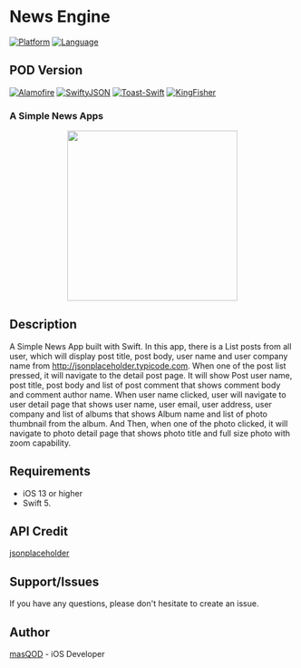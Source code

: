 # News Engine

[![Platform](https://img.shields.io/badge/Platform-iOS-orange)](https://github.com/masQOD/news-engine)
[![Language](https://img.shields.io/badge/Language-swift-yellowgreen)](https://github.com/masQOD/news-engine)

## POD Version

[![Alamofire](https://img.shields.io/badge/Alamofire-5.4.3-important)](https://github.com/masQOD/news-engine)
[![SwiftyJSON](https://img.shields.io/badge/SwiftyJSON-5.0.1-critical)](https://github.com/masQOD/news-engine)
[![Toast-Swift](https://img.shields.io/badge/Toast--Swift-3.0.1-orange)](https://github.com/masQOD/news-engine)
[![KingFisher](https://img.shields.io/badge/KingFisher-4.10.1-red)](https://github.com/masQOD/news-engine)

### A Simple News Apps
<p align="center">
    <img width="300" src="https://user-images.githubusercontent.com/14886818/128155166-1b910cd6-86f7-4b31-842c-a8c0b4603a28.mp4">
</p>

## Description

A Simple News App built with Swift. In this app, there is a List posts from all user, which will display post title, post body, user name and user company name from http://jsonplaceholder.typicode.com. When one of the post list pressed, it will navigate to the detail post page. It will show Post user name, post title, post body and list of post comment that shows comment body and comment author name. When user name clicked, user will navigate to user detail page that shows user name, user email, user address, user company and list of albums that shows Album name and list of photo thumbnail from the album. And Then, when one of the photo clicked, it will navigate to photo detail page that shows photo title and full size photo with zoom capability.

## Requirements

- iOS 13 or higher
- Swift 5. 

## API Credit

[jsonplaceholder](http://jsonplaceholder.typicode.com)

## Support/Issues 

If you have any questions, please don't hesitate to create an issue. 

## Author

[masQOD](https://id.linkedin.com/in/justmasqod) - iOS Developer
